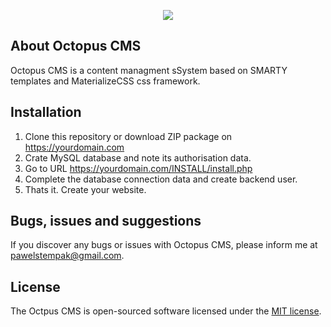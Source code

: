 <p align="center"><img src="https://pawelstempak.com/logo.png"></p>

## About Octopus CMS
Octopus CMS is a content managment sSystem based on SMARTY templates and MaterializeCSS css framework.

## Installation

1. Clone this repository or download ZIP package on https://yourdomain.com
2. Crate MySQL database and note its authorisation data.
3. Go to URL https://yourdomain.com/INSTALL/install.php
4. Complete the database connection data and create backend user.
5. Thats it. Create your website.

## Bugs, issues and suggestions
If you discover any bugs or issues with Octopus CMS, please inform me at pawelstempak@gmail.com.

## License

The Octpus CMS is open-sourced software licensed under the [MIT license](https://opensource.org/licenses/MIT).
